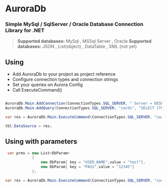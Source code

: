 # AuroraDb
### Simple MySql / SqlServer / Oracle Database Connection Library for .NET

> **Supported databases:** MySql , MSSql Server , Oracle
> **Supported databases:** JSON , List(object) , DataTable , XML (not yet)

## Using

* Add AuroraDb to your project as project reference
* Configure connection types and connection strings
* Set your queries on Aurora Config
* Call ExecuteCommand()

```cs

AuroraDb.Main.AddConnection(ConnectionTypes.SQL_SERVER, " Server = DESKTOP-serv\\SQLEXPRESS; Database =test_db; User Id = sertac;Password = 12345;");
AuroraDb.Main.AddQuery(ConnectionTypes.SQL_SERVER, "cards", "SELECT [TOTAL_CARD],[TOTAL_SOLD] ,[TOTAL_LEFT] FROM[example_table].[dbo].[v_card_stock]");

var res = AuroraDb.Main.ExecuteCommand(ConnectionTypes.SQL_SERVER, "cards", ReturnTypes.DataTable, new List<DbParam>());

tbl.DataSource = res;
```
## Using with parameters
```cs
 var prms = new List<DbParam>
            {
                new DbParam{ key = "USER_NAME",value = "test"},
                new DbParam{ key = "PASS",value = "12345"}
            };

var res = AuroraDb.Main.ExecuteCommand(ConnectionTypes.SQL_SERVER, "cards", ReturnTypes.JsonString, prms);
```
